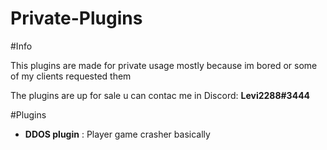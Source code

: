 # Private-Plugins


#Info

This plugins are made for private usage mostly because im bored or some of my clients requested them

The plugins are up for sale u can contac me in Discord: **Levi2288#3444**


#Plugins

* **DDOS plugin** : Player game crasher basically 